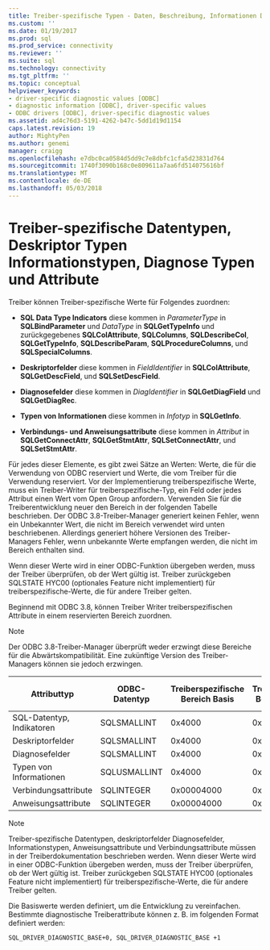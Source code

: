 ```yaml
---
title: Treiber-spezifische Typen - Daten, Beschreibung, Informationen Diagnose | Microsoft Docs
ms.custom: ''
ms.date: 01/19/2017
ms.prod: sql
ms.prod_service: connectivity
ms.reviewer: ''
ms.suite: sql
ms.technology: connectivity
ms.tgt_pltfrm: ''
ms.topic: conceptual
helpviewer_keywords:
- driver-specific diagnostic values [ODBC]
- diagnostic information [ODBC], driver-specific values
- ODBC drivers [ODBC], driver-specific diagnostic values
ms.assetid: ad4c76d3-5191-4262-b47c-5dd1d19d1154
caps.latest.revision: 19
author: MightyPen
ms.author: genemi
manager: craigg
ms.openlocfilehash: e7dbc0ca0584d5dd9c7e8dbfc1cfa5d23831d764
ms.sourcegitcommit: 1740f3090b168c0e809611a7aa6fd514075616bf
ms.translationtype: MT
ms.contentlocale: de-DE
ms.lasthandoff: 05/03/2018
---
```

# <a name="driver-specific-data-types-descriptor-types-information-types-diagnostic-types-and-attributes"></a>Treiber-spezifische Datentypen, Deskriptor Typen Informationstypen, Diagnose Typen und Attribute
Treiber können Treiber-spezifische Werte für Folgendes zuordnen:  
  
-   **SQL Data Type Indicators** diese kommen in *ParameterType* in **SQLBindParameter** und *DataType* in **SQLGetTypeInfo** und zurückgegebenes **SQLColAttribute**, **SQLColumns**, **SQLDescribeCol**, **SQLGetTypeInfo**,  **SQLDescribeParam**, **SQLProcedureColumns**, und **SQLSpecialColumns**.  
  
-   **Deskriptorfelder** diese kommen in *FieldIdentifier* in **SQLColAttribute**, **SQLGetDescField**, und **SQLSetDescField**.  
  
-   **Diagnosefelder** diese kommen in *DiagIdentifier* in **SQLGetDiagField** und **SQLGetDiagRec**.  
  
-   **Typen von Informationen** diese kommen in *Infotyp* in **SQLGetInfo**.  
  
-   **Verbindungs- und Anweisungsattribute** diese kommen in *Attribut* in **SQLGetConnectAttr**, **SQLGetStmtAttr**,  **SQLSetConnectAttr**, und **SQLSetStmtAttr**.  
  
 Für jedes dieser Elemente, es gibt zwei Sätze an Werten: Werte, die für die Verwendung von ODBC reserviert und Werte, die vom Treiber für die Verwendung reserviert. Vor der Implementierung treiberspezifische Werte, muss ein Treiber-Writer für treiberspezifische-Typ, ein Feld oder jedes Attribut einen Wert vom Open Group anfordern. Verwenden Sie für die Treiberentwicklung neuer den Bereich in der folgenden Tabelle beschrieben. Der ODBC 3.8-Treiber-Manager generiert keinen Fehler, wenn ein Unbekannter Wert, die nicht im Bereich verwendet wird unten beschriebenen. Allerdings generiert höhere Versionen des Treiber-Managers Fehler, wenn unbekannte Werte empfangen werden, die nicht im Bereich enthalten sind.  
  
 Wenn dieser Werte wird in einer ODBC-Funktion übergeben werden, muss der Treiber überprüfen, ob der Wert gültig ist. Treiber zurückgeben SQLSTATE HYC00 (optionales Feature nicht implementiert) für treiberspezifische-Werte, die für andere Treiber gelten.  
  
 Beginnend mit ODBC 3.8, können Treiber Writer treiberspezifischen Attribute in einem reservierten Bereich zuordnen.  
  
> [!NOTE]  
>  Der ODBC 3.8-Treiber-Manager überprüft weder erzwingt diese Bereiche für die Abwärtskompatibilität. Eine zukünftige Version des Treiber-Managers können sie jedoch erzwingen.  
  
|Attributtyp|ODBC-Datentyp|Treiberspezifische Bereich Basis|Treiberspezifische Bereichsgrenzen|ODBC-Konstante für treiberspezifische Wertebereich Basis|  
|--------------------|--------------------|---------------------------------|----------------------------------|---------------------------------------------------------|  
|SQL-Datentyp, Indikatoren|SQLSMALLINT|0x4000|0x7FFF|SQL_DRIVER_SQL_TYPE_BASE|  
|Deskriptorfelder|SQLSMALLINT|0x4000|0x7FFF|SQL_DRIVER_DESCRIPTOR_BASE|  
|Diagnosefelder|SQLSMALLINT|0x4000|0x7FFF|SQL_DRIVER_DIAGNOSTIC_BASE|  
|Typen von Informationen|SQLUSMALLINT|0x4000|0x7FFF|SQL_DRIVER_INFO_TYPE_BASE|  
|Verbindungsattribute|SQLINTEGER|0x00004000|0x00007FFF|SQL_DRIVER_CONNECT_ATTR_BASE|  
|Anweisungsattribute|SQLINTEGER|0x00004000|0x00007FFF|SQL_DRIVER_STATEMENT_ATTR_BASE|  
  
> [!NOTE]  
>  Treiber-spezifische Datentypen, deskriptorfelder Diagnosefelder, Informationstypen, Anweisungsattribute und Verbindungsattribute müssen in der Treiberdokumentation beschrieben werden. Wenn dieser Werte wird in einer ODBC-Funktion übergeben werden, muss der Treiber überprüfen, ob der Wert gültig ist. Treiber zurückgeben SQLSTATE HYC00 (optionales Feature nicht implementiert) für treiberspezifische-Werte, die für andere Treiber gelten.  
  
 Die Basiswerte werden definiert, um die Entwicklung zu vereinfachen. Bestimmte diagnostische Treiberattribute können z. B. im folgenden Format definiert werden:  
  
```  
SQL_DRIVER_DIAGNOSTIC_BASE+0, SQL_DRIVER_DIAGNOSTIC_BASE +1  
```
